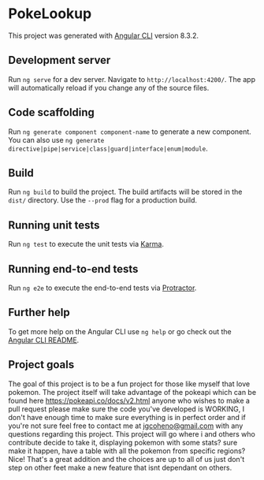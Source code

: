 # PokeLookup

This project was generated with [Angular CLI](https://github.com/angular/angular-cli) version 8.3.2.

## Development server

Run `ng serve` for a dev server. Navigate to `http://localhost:4200/`. The app will automatically reload if you change any of the source files.

## Code scaffolding

Run `ng generate component component-name` to generate a new component. You can also use `ng generate directive|pipe|service|class|guard|interface|enum|module`.

## Build

Run `ng build` to build the project. The build artifacts will be stored in the `dist/` directory. Use the `--prod` flag for a production build.

## Running unit tests

Run `ng test` to execute the unit tests via [Karma](https://karma-runner.github.io).

## Running end-to-end tests

Run `ng e2e` to execute the end-to-end tests via [Protractor](http://www.protractortest.org/).

## Further help

To get more help on the Angular CLI use `ng help` or go check out the [Angular CLI README](https://github.com/angular/angular-cli/blob/master/README.md).


## Project goals

The goal of this project is to be a fun project for those like myself that love pokemon.
The project itself will take advantage of the pokeapi which can be found here https://pokeapi.co/docs/v2.html anyone who wishes to make a pull request please make sure the code you've developed is WORKING, I don't have enough time to make sure everything is in perfect order and if you're not sure feel free to contact me at jgcoheno@gmail.com with any questions regarding this project. This project will go where i and others who contribute decide to take it, displaying pokemon with some stats? sure make it happen, have a table with all the pokemon from specific regions? Nice! That's a great addition and the choices are up to all of us just don't step on other feet make a new feature that isnt dependant on others.  
